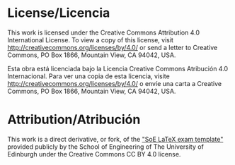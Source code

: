 # License/Licencia
This work is licensed under the Creative Commons Attribution 4.0 International License. To view a copy of this license, visit http://creativecommons.org/licenses/by/4.0/ or send a letter to Creative Commons, PO Box 1866, Mountain View, CA 94042, USA.

Esta obra está licenciada bajo la Licencia Creative Commons Atribución 4.0 Internacional. Para ver una copia de esta licencia, visite http://creativecommons.org/licenses/by/4.0/ o envíe una carta a Creative Commons, PO Box 1866, Mountain View, CA 94042, USA.

# Attribution/Atribución
This work is a direct derivative, or fork, of the ["SoE LaTeX exam template"](https://www.overleaf.com/latex/templates/soe-latex-exam-template/wsqrdkbrcvsr) provided publicly by the School of Engineering of The University of Edinburgh under the Creative Commons CC BY 4.0 license.
